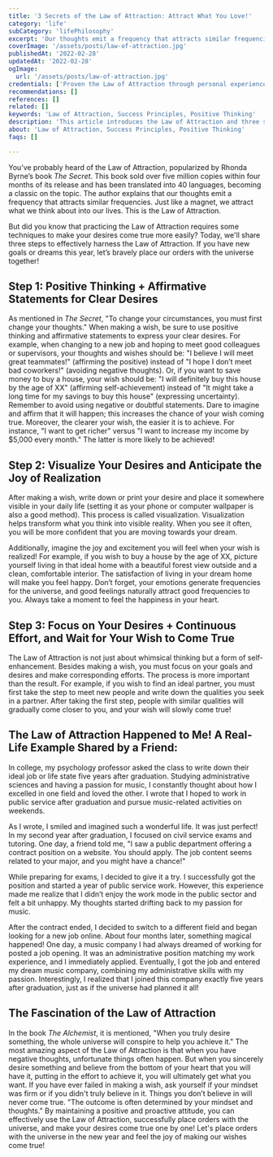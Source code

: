 ```yaml
---
title: '3 Secrets of the Law of Attraction: Attract What You Love!'
category: 'life'
subCategory: 'lifePhilosophy'
excerpt: 'Our thoughts emit a frequency that attracts similar frequencies. Just like a magnet, we attract what we think about into our lives. This is the Law of Attraction.'
coverImage: '/assets/posts/law-of-attraction.jpg'
publishedAt: '2022-02-28'
updatedAt: '2022-02-28'
ogImage:
  url: '/assets/posts/law-of-attraction.jpg'
credentials: ['Proven the Law of Attraction through personal experience 5+ times', 'Read 10+ online articles', 'Read 3+ related books']
recommendations: []
references: []
related: []
keywords: 'Law of Attraction, Success Principles, Positive Thinking'
description: 'This article introduces the Law of Attraction and three secrets to harnessing it.'
about: 'Law of Attraction, Success Principles, Positive Thinking'
faqs: []

---
```


You’ve probably heard of the Law of Attraction, popularized by Rhonda Byrne’s book *The Secret*. This book sold over five million copies within four months of its release and has been translated into 40 languages, becoming a classic on the topic. The author explains that our thoughts emit a frequency that attracts similar frequencies. Just like a magnet, we attract what we think about into our lives. This is the Law of Attraction.

But did you know that practicing the Law of Attraction requires some techniques to make your desires come true more easily? Today, we'll share three steps to effectively harness the Law of Attraction. If you have new goals or dreams this year, let’s bravely place our orders with the universe together!

## Step 1: Positive Thinking + Affirmative Statements for Clear Desires

As mentioned in *The Secret*, "To change your circumstances, you must first change your thoughts." When making a wish, be sure to use positive thinking and affirmative statements to express your clear desires. For example, when changing to a new job and hoping to meet good colleagues or supervisors, your thoughts and wishes should be: "I believe I will meet great teammates!" (affirming the positive) instead of "I hope I don’t meet bad coworkers!" (avoiding negative thoughts). Or, if you want to save money to buy a house, your wish should be: "I will definitely buy this house by the age of XX" (affirming self-achievement) instead of "It might take a long time for my savings to buy this house" (expressing uncertainty). Remember to avoid using negative or doubtful statements. Dare to imagine and affirm that it will happen; this increases the chance of your wish coming true. Moreover, the clearer your wish, the easier it is to achieve. For instance, "I want to get richer" versus "I want to increase my income by $5,000 every month." The latter is more likely to be achieved!

## Step 2: Visualize Your Desires and Anticipate the Joy of Realization

After making a wish, write down or print your desire and place it somewhere visible in your daily life (setting it as your phone or computer wallpaper is also a good method). This process is called visualization. Visualization helps transform what you think into visible reality. When you see it often, you will be more confident that you are moving towards your dream.

Additionally, imagine the joy and excitement you will feel when your wish is realized! For example, if you wish to buy a house by the age of XX, picture yourself living in that ideal home with a beautiful forest view outside and a clean, comfortable interior. The satisfaction of living in your dream home will make you feel happy. Don’t forget, your emotions generate frequencies for the universe, and good feelings naturally attract good frequencies to you. Always take a moment to feel the happiness in your heart.

## Step 3: Focus on Your Desires + Continuous Effort, and Wait for Your Wish to Come True

The Law of Attraction is not just about whimsical thinking but a form of self-enhancement. Besides making a wish, you must focus on your goals and desires and make corresponding efforts. The process is more important than the result. For example, if you wish to find an ideal partner, you must first take the step to meet new people and write down the qualities you seek in a partner. After taking the first step, people with similar qualities will gradually come closer to you, and your wish will slowly come true!

## The Law of Attraction Happened to Me! A Real-Life Example Shared by a Friend:

In college, my psychology professor asked the class to write down their ideal job or life state five years after graduation. Studying administrative sciences and having a passion for music, I constantly thought about how I excelled in one field and loved the other. I wrote that I hoped to work in public service after graduation and pursue music-related activities on weekends.

As I wrote, I smiled and imagined such a wonderful life. It was just perfect! In my second year after graduation, I focused on civil service exams and tutoring. One day, a friend told me, "I saw a public department offering a contract position on a website. You should apply. The job content seems related to your major, and you might have a chance!"

While preparing for exams, I decided to give it a try. I successfully got the position and started a year of public service work. However, this experience made me realize that I didn’t enjoy the work mode in the public sector and felt a bit unhappy. My thoughts started drifting back to my passion for music.

After the contract ended, I decided to switch to a different field and began looking for a new job online. About four months later, something magical happened! One day, a music company I had always dreamed of working for posted a job opening. It was an administrative position matching my work experience, and I immediately applied. Eventually, I got the job and entered my dream music company, combining my administrative skills with my passion. Interestingly, I realized that I joined this company exactly five years after graduation, just as if the universe had planned it all!

## The Fascination of the Law of Attraction

In the book *The Alchemist*, it is mentioned, "When you truly desire something, the whole universe will conspire to help you achieve it." The most amazing aspect of the Law of Attraction is that when you have negative thoughts, unfortunate things often happen. But when you sincerely desire something and believe from the bottom of your heart that you will have it, putting in the effort to achieve it, you will ultimately get what you want. If you have ever failed in making a wish, ask yourself if your mindset was firm or if you didn't truly believe in it. Things you don’t believe in will never come true. "The outcome is often determined by your mindset and thoughts." By maintaining a positive and proactive attitude, you can effectively use the Law of Attraction, successfully place orders with the universe, and make your desires come true one by one! Let's place orders with the universe in the new year and feel the joy of making our wishes come true!
